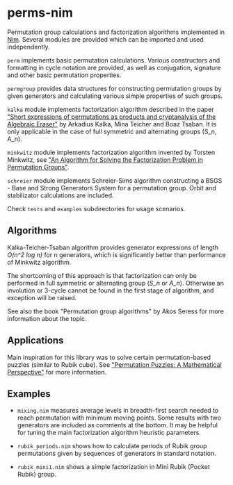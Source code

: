 # perms-nim
Permutation group calculations and factorization algorithms implemented in [Nim](https://nim-lang.org). Several modules are provided which can be imported and used independently.

`perm` implements basic permutation calculations. Various constructors and formatting in cycle notation are provided, as well as conjugation, signature and other basic permutation properties.

`permgroup` provides data structures for constructing permutation groups by given generators and calculating various simple properties of such groups.

`kalka` module implements factorization algorithm described in the paper 
["Short expressions of permutations as products and cryptanalysis of the Algebraic Eraser"](https://arxiv.org/abs/0804.0629) by Arkadius Kalka, Mina Teicher and Boaz Tsaban. It is only applicable in the case of full symmetric and alternating groups (S_n, A_n).

`minkwitz` module implements factorization algorithm invented by Torsten Minkwitz, see 
["An Algorithm for Solving the Factorization Problem in Permutation Groups"](http://www.sciencedirect.com/science/article/pii/S0747717198902024).

`schreier` module implements Schreier-Sims algorithm constructing a BSGS - Base and Strong Generators System for a permutation group. Orbit and stabilizator calculations are included.

Check `tests` and `examples` subdirectories for usage scenarios.

## Algorithms

Kalka-Teicher-Tsaban algorithm provides generator expressions of length *O(n^2 log n)* for n generators, which is significantly better than performance of Minkwitz algorithm. 

The shortcoming of this approach is that factorization can only be performed in full symmetric or alternating group (*S_n* or *A_n*).
Otherwise an involution or 3-cycle cannot be found in the first stage of algorithm, and exception will be raised.

See also the book "Permutation group algorithms" by Akos Seress for more information about the topic.

## Applications

Main inspiration for this library was to solve certain permutation-based puzzles (similar to Rubik cube). 
See ["Permutation Puzzles: A Mathematical Perspective"](https://www.sfu.ca/~jtmulhol/math302/notes/302notes.pdf)
for more information.

## Examples

* `mixing.nim` measures average levels in breadth-first search needed to reach permutation with minimum moving points. 
Some results with two generators are included as comments at the bottom.
It may be helpful for tuning the main factorization algorithm heuristic parameters.

* `rubik_periods.nim` shows how to calculate periods of Rubik group permutations given by sequences of generators in standard notation.

* `rubik_mini1.nim` shows a simple factorization in Mini Rubik (Pocket Rubik) group.
